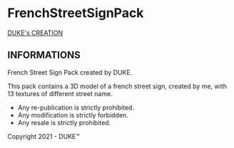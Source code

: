 # FrenchStreetSignPack
[DUKE's CREATION](https://i.imgur.com/D0wCejB.png)
## INFORMATIONS
French Street Sign Pack created by DUKE.

This pack contains a 3D model of a french street sign, created by me, with 13 textures of different street name.

- Any re-publication is strictly prohibited.
- Any modification is strictly forbidden.
- Any resale is strictly prohibited.

Copyright 2021 - DUKE™
